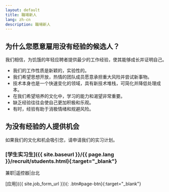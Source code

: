 ```yaml
---
layout: default
title: 職場新人
lang: zh-cn
description: 職場新人
---
```




## 为什么您愿意雇用没有经验的候选人？

我们相信，为饥饿的年轻应聘者提供最少的工作经验，使其能够成长并证明自己。

* 我们的工作性质是新颖的，实验性的。
* 我们希望思想开放，热情的团队成员愿意承担重大风险并尝试新事物。
* 技术本身也是一个快速变化的领域，具有新技术堆栈，可简化并降低处理成本。
* 在我们希望培养的文化中，学习的能力和渴望非常重要。
* 缺乏经验往往会使自己更加积极和乐观。
* 有时，经验有助于消极情绪和规避风险。

## 为没有经验的人提供机会

如果我们的文化和机会吸引您，请申请我们的实习计划。

### [学生实习生]({{ site.baseurl }}/{{ page.lang }}/recruit/students.html){:target="_blank"}
兼职|遥控器|台北

[应用]({{ site.job_form_url }}){: .btn#page-btn}{:target="_blank"}


<br>

